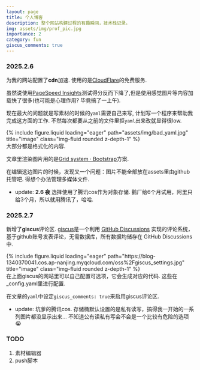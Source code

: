 ```yaml
---
layout: page
title: 个人博客
description: 整个网站构建过程的有趣瞬间，技术栈记录。
img: assets/img/prof_pic.jpg
importance: 2
category: fun
giscus_comments: true
---
```


### 2025.2.6

为我的网站配置了**cdn**加速. 使用的是[CloudFlare](https://www.cloudflare-cn.com/)的免费服务.

虽然说使用[PageSpeed Insights](https://pagespeed.web.dev/)测试得分反而下降了,但是使用感觉图片等内容加载快了很多(也可能是心理作用? 毕竟搞了一上午).  

现在最大的问题就是写素材的时候的`yaml`需要自己来写, 计划写一个程序来帮助我完成这方面的工作. 不然每次都要从之前的文件里抠`yaml`出来改就显得很low.

<div class="row justify-content-sm-center" >
    <div class="col-sm-8 mt-3 mt-md-0">
         {% include figure.liquid loading="eager" path="assets/img/bad_yaml.jpg" title="image" class="img-fluid rounded z-depth-1" %}       
    </div>             
</div>
<div class="caption">
    大部分都是格式化的内容. 
</div>

文章里渲染图片用的是[Grid system · Bootstrap](https://getbootstrap.com/docs/4.0/layout/grid/)方案. 

在编辑这边图片的时候，发现又一个问题：图片不能全部放在assets里由github托管吧. 得想个办法管理多媒体文件. 

- update: **2.6 夜** 选择使用了腾讯cos作为对象存储. 鹅厂给6个月试用，阿里只给3个月，所以就用腾讯了，哈哈. 

### 2025.2.7

新增了**giscus**评论区. [giscus](https://giscus.app/zh-CN)是一个利用 [GitHub Discussions](https://docs.github.com/en/discussions) 实现的评论系统，基于github账号发表评论，无需数据库，所有数据均储存在 GitHub Discussions 中. 

<div>
    <div class="col-sm-6 mt-3 mt-md-0">
         {% include figure.liquid loading="eager" path="https://blog-1340370041.cos.ap-nanjing.myqcloud.com/oss%2Fgiscus_settings.jpg" title="image" class="img-fluid rounded z-depth-1" %}       
    </div>   
</div>
<div class="caption">
在上面giscus的网站里可以自己配置可选项，它会生成对应的代码. 这些在_config.yaml里进行配置.
</div>    

在文章的`yaml`中设定`giscus_comments: true`来启用giscus评论区.

- update: 坑爹的腾讯cos. 存储桶默认设置的是私有读写，搞得我一开始的一系列图片都没显示出来... 不知道公有读私有写会不会是一个比较有危险的选项😭

### TODO

1. 素材编辑器
2. push脚本

